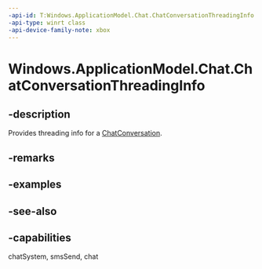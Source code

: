 ```yaml
---
-api-id: T:Windows.ApplicationModel.Chat.ChatConversationThreadingInfo
-api-type: winrt class
-api-device-family-note: xbox
---
```


<!-- Class syntax.
public class ChatConversationThreadingInfo : Windows.ApplicationModel.Chat.IChatConversationThreadingInfo
-->

# Windows.ApplicationModel.Chat.ChatConversationThreadingInfo

## -description
Provides threading info for a [ChatConversation](chatconversation.md).

## -remarks

## -examples

## -see-also

## -capabilities
chatSystem, smsSend, chat
